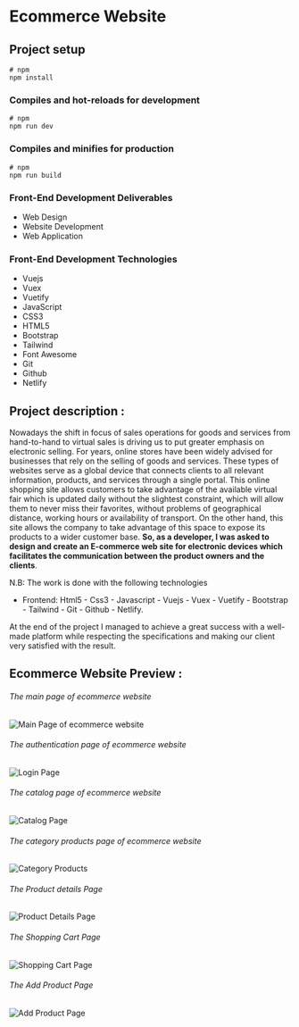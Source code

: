 # Ecommerce Website
## Project setup

```
# npm
npm install
```

### Compiles and hot-reloads for development

```
# npm
npm run dev
```

### Compiles and minifies for production

```
# npm
npm run build
```
### Front-End Development Deliverables
- Web Design 
- Website Development
- Web Application

### Front-End Development Technologies
- Vuejs
- Vuex
- Vuetify
- JavaScript 
- CSS3
- HTML5
- Bootstrap
- Tailwind
- Font Awesome
- Git
- Github
- Netlify

## Project description :
 Nowadays the shift in focus of sales operations for goods and services from hand-to-hand to virtual sales is driving us to put greater emphasis on electronic selling. 
 For years, online stores have been widely advised for businesses that rely on the selling of goods and services. These types of websites serve as a global device that connects clients to all relevant information, products, and services through a single portal.
 This online shopping site allows customers to take advantage of the available virtual fair which is updated daily without the slightest constraint, which will allow them to never miss their favorites, without problems of geographical distance, working hours or availability of transport. On the other hand, this site allows the company to take advantage of this space to expose its products to a wider customer base.
 **So, as a developer, I was asked to design and create an E-commerce web site for electronic devices which facilitates the communication between the product owners and the clients**.

N.B: The work is done with the following technologies
- Frontend: Html5 - Css3 - Javascript - Vuejs - Vuex - Vuetify - Bootstrap - Tailwind - Git - Github - Netlify.

At the end of the project I managed to achieve a great success with a well-made platform while respecting the specifications and making our client very satisfied with the result.

## Ecommerce Website Preview :

###### The main page of ecommerce website

![Main Page of ecommerce website](./src/assets/images/home.png)

###### The authentication page of ecommerce website

![Login Page](./src/assets/images/login.png)
###### The catalog page of ecommerce website

![Catalog Page](./src/assets/images/catalog.png)
###### The category products page of ecommerce website

![Category Products](./src/assets/images/cat-product.png)

###### The Product details Page

![Product Details Page](./src/assets/images/single-product.png)

###### The Shopping Cart Page

![Shopping Cart Page](./src/assets/images/cart.PNG)
###### The Add Product Page

![Add Product Page](./src/assets/images/add-product.png)